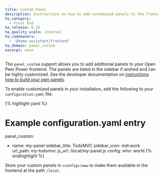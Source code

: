 ```yaml
---
title: Custom Panel
description: Instructions on how to add customized panels to the frontend of Open Peer Power.
ha_category:
  - Front End
ha_release: 0.26
ha_quality_scale: internal
ha_codeowners:
  - '@home-assistant/frontend'
ha_domain: panel_custom
excerpt: none
---
```


The `panel_custom` support allows you to add additional panels to your Open Peer Power frontend. The panels are listed in the sidebar if wished and can be highly customized. See the developer documentation on [instructions how to build your own panels](https://developers.openpeerpower.io/docs/en/frontend_creating_custom_panels.html).

To enable customized panels in your installation, add the following to your `configuration.yaml` file:

{% highlight yaml %}
# Example configuration.yaml entry
panel_custom:
  - name: my-panel
    sidebar_title: TodoMVC
    sidebar_icon: mdi:work
    url_path: my-todomvc
    js_url: /local/my-panel.js
    config:
      who: world
{% endhighlight %}

<div class='note'>

Store your custom panels in `<config>/www` to make them available in the frontend at the path `/local`.

</div>
